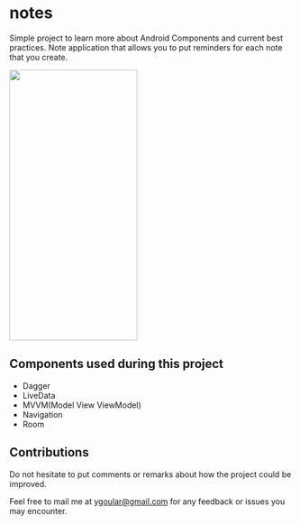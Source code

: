 # notes

Simple project to learn more about Android Components and current best practices. Note application that allows you to put reminders for each note that you create.

<img src="https://media.giphy.com/media/Wmiw7nhOXKJBJYl29P/giphy.gif" width="227" height="480" />

## Components used during this project

* Dagger
* LiveData
* MVVM(Model View ViewModel)
* Navigation
* Room

## Contributions

Do not hesitate to put comments or remarks about how the project could be improved.

Feel free to mail me at ygoular@gmail.com for any feedback or issues you may encounter.